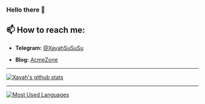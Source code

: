 ### Hello there 👋

<!--
**XayahSuSuSu/XayahSuSuSu** is a ✨ _special_ ✨ repository because its `README.md` (this file) appears on your GitHub profile.

Here are some ideas to get you started:

- 🔭 I’m currently working on ...
- 🌱 I’m currently learning ...
- 👯 I’m looking to collaborate on ...
- 🤔 I’m looking for help with ...
- 💬 Ask me about ...
- 😄 Pronouns: ...
- ⚡ Fun fact: ...
-->
## 📫 **How to reach me:**  
- **Telegram:** [@XayahSuSuSu](https://t.me/XayahSuSuSu)

- **Blog:** [AcmeZone](http://acmezone.tk)
****
[![Xayah's github stats](https://github-readme-stats.vercel.app/api?username=XayahSuSuSu&count_private=true)](https://github.com/anuraghazra/github-readme-stats)
****
[![Most Used Languages](https://github-readme-stats.vercel.app/api/top-langs/?username=XayahSuSuSu)](https://github.com/anuraghazra/github-readme-stats)
